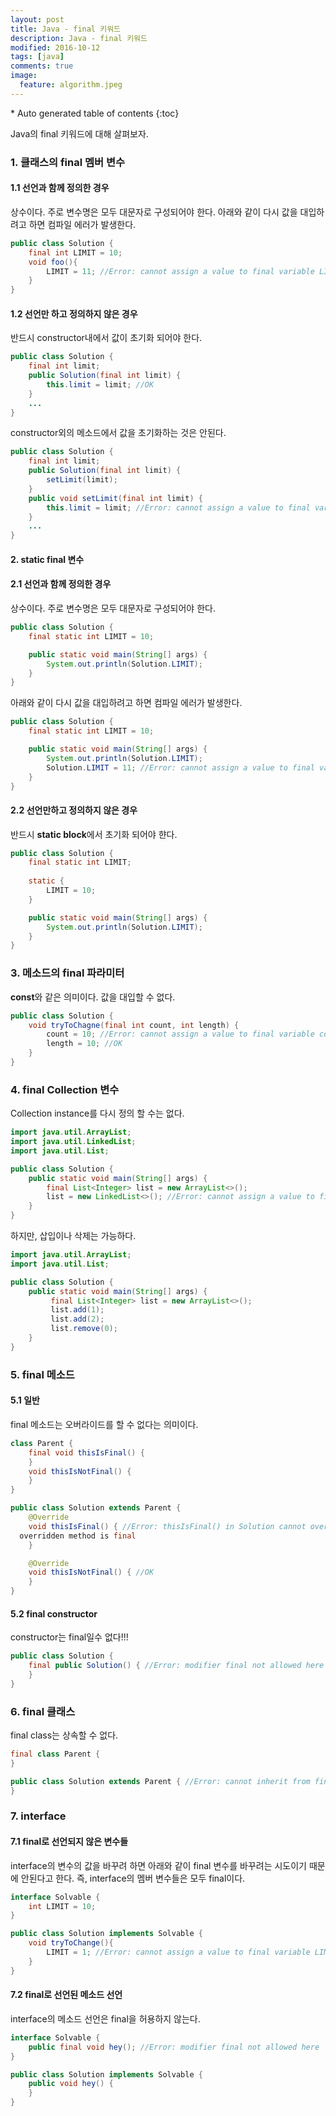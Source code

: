 ```yaml
---
layout: post
title: Java - final 키워드
description: Java - final 키워드
modified: 2016-10-12
tags: [java]
comments: true
image:
  feature: algorithm.jpeg
---
```


<section id="table-of-contents" class="toc">
<div id="drawer" markdown="1">
*  Auto generated table of contents
{:toc}
</div>
</section><!-- /#table-of-contents -->

Java의 final 키워드에 대해 살펴보자. 

### 1. 클래스의 final 멤버 변수

#### 1.1 선언과 함께 정의한 경우 

상수이다. 주로 변수명은 모두 대문자로 구성되어야 한다. 아래와 같이 다시 값을 대입하려고 하면 컴파일 에러가 발생한다. 

```java
public class Solution {
	final int LIMIT = 10;
	void foo(){
		LIMIT = 11; //Error: cannot assign a value to final variable LIMIT
	}
}
```

#### 1.2 선언만 하고 정의하지 않은 경우 

반드시 constructor내에서 값이 초기화 되어야 한다. 

```java
public class Solution {
    final int limit;
    public Solution(final int limit) {
        this.limit = limit;	//OK
    }
    ...
}
```

constructor외의 메소드에서 값을 초기화하는 것은 안된다. 


```java
public class Solution {
    final int limit;
    public Solution(final int limit) {
		setLimit(limit);
    }
    public void setLimit(final int limit) {
        this.limit = limit; //Error: cannot assign a value to final variable LIMIT
    }
    ...
}
```

#### 2. static final 변수

#### 2.1 선언과 함께 정의한 경우 

상수이다. 주로 변수명은 모두 대문자로 구성되어야 한다.  

```java
public class Solution {
    final static int LIMIT = 10;

    public static void main(String[] args) {
        System.out.println(Solution.LIMIT);
    }
}
```

아래와 같이 다시 값을 대입하려고 하면 컴파일 에러가 발생한다.

```java
public class Solution {
    final static int LIMIT = 10;

    public static void main(String[] args) {
        System.out.println(Solution.LIMIT);
        Solution.LIMIT = 11; //Error: cannot assign a value to final variable LIMIT
    }
}
```

#### 2.2 선언만하고 정의하지 않은 경우 

반드시 **static block**에서 초기화 되어야 햔다. 

```java
public class Solution {
    final static int LIMIT;
    
    static {
    	LIMIT = 10;
    }

    public static void main(String[] args) {
        System.out.println(Solution.LIMIT);
    }
}
```

### 3. 메소드의 final 파라미터

**const**와 같은 의미이다. 값을 대입할 수 없다.

```java
public class Solution {
    void tryToChagne(final int count, int length) {
        count = 10;	//Error: cannot assign a value to final variable count
        length = 10; //OK
    }
}
```

### 4. final Collection 변수

Collection instance를 다시 정의 할 수는 없다. 

```java
import java.util.ArrayList;
import java.util.LinkedList;
import java.util.List;

public class Solution {
    public static void main(String[] args) {
        final List<Integer> list = new ArrayList<>();
        list = new LinkedList<>(); //Error: cannot assign a value to final variable list
    }
}
```

하지만, 삽입이나 삭제는 가능하다. 

```java
import java.util.ArrayList;
import java.util.List;

public class Solution {
    public static void main(String[] args) {
         final List<Integer> list = new ArrayList<>();
         list.add(1);
         list.add(2);
         list.remove(0);
    }
}
```


### 5. final 메소드

#### 5.1 일반 

final 메소드는 오버라이드를 할 수 없다는 의미이다. 

```java
class Parent {
    final void thisIsFinal() {
    }
    void thisIsNotFinal() {
    }
}

public class Solution extends Parent {
    @Override
    void thisIsFinal() { //Error: thisIsFinal() in Solution cannot override thisIsFinal() in Parent
  overridden method is final
    }

    @Override
    void thisIsNotFinal() {	//OK    
    }
}
```

#### 5.2 final constructor

constructor는 final일수 없다!!!

```java
public class Solution {
    final public Solution() { //Error: modifier final not allowed here
    }
}
```

### 6. final 클래스

final class는 상속할 수 없다. 

```java
final class Parent {
}

public class Solution extends Parent { //Error: cannot inherit from final Parent
}
```

### 7. interface

#### 7.1 final로 선언되지 않은 변수들

interface의 변수의 값을 바꾸려 하면 아래와 같이 final 변수를 바꾸려는 시도이기 때문에 안된다고 한다. 즉, interface의 멤버 변수들은 모두 final이다. 


```java
interface Solvable {
    int LIMIT = 10;
}

public class Solution implements Solvable {
    void tryToChange(){
        LIMIT = 1; //Error: cannot assign a value to final variable LIMIT
    }
}
```

#### 7.2 final로 선언된 메소드 선언

interface의 메소드 선언은 final을 허용하지 않는다. 

```java
interface Solvable {
    public final void hey(); //Error: modifier final not allowed here
}

public class Solution implements Solvable {
    public void hey() {
    }
}
```

